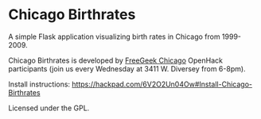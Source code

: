 # Chicago Birthrates

A simple Flask application visualizing birth rates in Chicago from 1999-2009.

Chicago Birthrates is developed by [FreeGeek Chicago](http://freegeekchicago.org) OpenHack participants (join us every
Wednesday at 3411 W. Diversey from 6-8pm).

Install instructions: https://hackpad.com/6V2O2Un04Ow#Install-Chicago-Birthrates

Licensed under the GPL.
